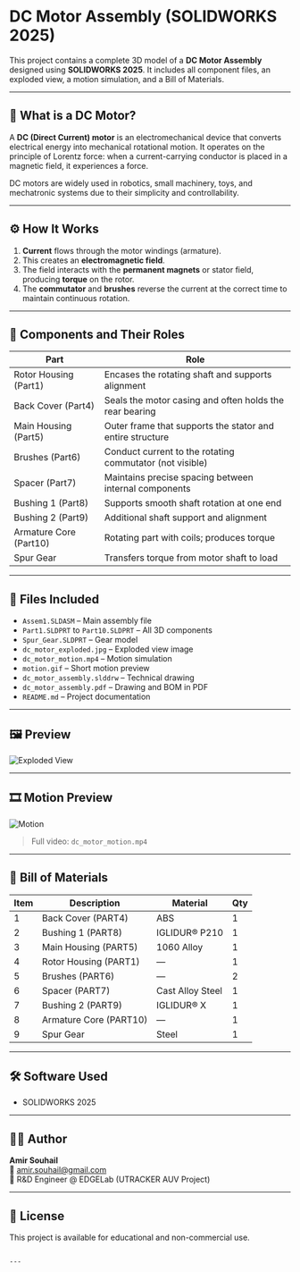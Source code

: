 
# DC Motor Assembly (SOLIDWORKS 2025)

This project contains a complete 3D model of a **DC Motor Assembly** designed using **SOLIDWORKS 2025**. It includes all component files, an exploded view, a motion simulation, and a Bill of Materials.

---

## 🧠 What is a DC Motor?

A **DC (Direct Current) motor** is an electromechanical device that converts electrical energy into mechanical rotational motion. It operates on the principle of Lorentz force: when a current-carrying conductor is placed in a magnetic field, it experiences a force.

DC motors are widely used in robotics, small machinery, toys, and mechatronic systems due to their simplicity and controllability.

---

## ⚙️ How It Works

1. **Current** flows through the motor windings (armature).
2. This creates an **electromagnetic field**.
3. The field interacts with the **permanent magnets** or stator field, producing **torque** on the rotor.
4. The **commutator** and **brushes** reverse the current at the correct time to maintain continuous rotation.

---

## 🧩 Components and Their Roles

| Part        | Role                                                                 |
|-------------|----------------------------------------------------------------------|
| Rotor Housing (Part1) | Encases the rotating shaft and supports alignment            |
| Back Cover (Part4)     | Seals the motor casing and often holds the rear bearing     |
| Main Housing (Part5)   | Outer frame that supports the stator and entire structure   |
| Brushes (Part6)        | Conduct current to the rotating commutator (not visible)    |
| Spacer (Part7)         | Maintains precise spacing between internal components       |
| Bushing 1 (Part8)      | Supports smooth shaft rotation at one end                   |
| Bushing 2 (Part9)      | Additional shaft support and alignment                      |
| Armature Core (Part10) | Rotating part with coils; produces torque                   |
| Spur Gear              | Transfers torque from motor shaft to load                   |

---

## 🧾 Files Included

- `Assem1.SLDASM` – Main assembly file  
- `Part1.SLDPRT` to `Part10.SLDPRT` – All 3D components  
- `Spur_Gear.SLDPRT` – Gear model  
- `dc_motor_exploded.jpg` – Exploded view image  
- `dc_motor_motion.mp4` – Motion simulation  
- `motion.gif` – Short motion preview  
- `dc_motor_assembly.slddrw` – Technical drawing  
- `dc_motor_assembly.pdf` – Drawing and BOM in PDF  
- `README.md` – Project documentation

---

## 🖼 Preview

![Exploded View](dc_motor_exploded.jpg)

---

## 🎞 Motion Preview

![Motion](motion.gif)

> Full video: `dc_motor_motion.mp4`

---

## 📝 Bill of Materials

| Item | Description              | Material         | Qty |
|------|--------------------------|------------------|-----|
| 1    | Back Cover (PART4)       | ABS              | 1   |
| 2    | Bushing 1 (PART8)        | IGLIDUR® P210    | 1   |
| 3    | Main Housing (PART5)     | 1060 Alloy       | 1   |
| 4    | Rotor Housing (PART1)    | —                | 1   |
| 5    | Brushes (PART6)          | —                | 2   |
| 6    | Spacer (PART7)           | Cast Alloy Steel | 1   |
| 7    | Bushing 2 (PART9)        | IGLIDUR® X       | 1   |
| 8    | Armature Core (PART10)   | —                | 1   |
| 9    | Spur Gear                | Steel            | 1   |

---

## 🛠 Software Used

- SOLIDWORKS 2025

---

## 👨‍💻 Author

**Amir Souhail**  
📧 amir.souhail@gmail.com  
🔬 R&D Engineer @ EDGELab (UTRACKER AUV Project)

---

## 📄 License

This project is available for educational and non-commercial use.
```

---

